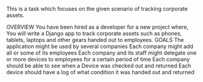 This is a task which focuses on the given scenario of tracking corporate assets.

OVERVIEW
You have been hired as a developer for a new project where,
You will write a Django app to track corporate assets such as phones, tablets, laptops 
and other gears handed out to employees.
GOALS
The application might be used by several companies
Each company might add all or some of its employees
Each company and its staff might delegate one or more devices to employees for
a certain period of time
Each company should be able to see when a Device was checked out and returned
Each device should have a log of what condition it was handed out and returned